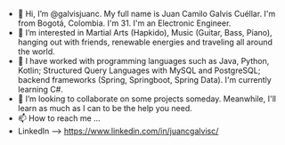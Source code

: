 - 👋 Hi, I’m @galvisjuanc. My full name is Juan Camilo Galvis Cuéllar. I'm from Bogotá, Colombia. I'm 31. I'm an Electronic Engineer.
- 👀 I’m interested in Martial Arts (Hapkido), Music (Guitar, Bass, Piano), hanging out with friends, renewable energies and traveling all around the world.
- 🌱 I have worked with programming languages such as Java, Python, Kotlin; Structured Query Languages with MySQL and PostgreSQL; backend frameworks (Spring, Springboot, Spring Data). I'm currently learning C#.
- 💞️ I’m looking to collaborate on some projects someday. Meanwhile, I'll learn as much as I can to be the help you need.
- 📫 How to reach me ...
- LinkedIn --> https://www.linkedin.com/in/juancgalvisc/

<!---
galvisjuanc/galvisjuanc is a ✨ special ✨ repository because its `README.md` (this file) appears on your GitHub profile.
You can click the Preview link to take a look at your changes.
--->
